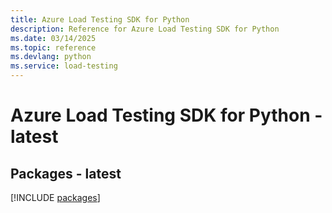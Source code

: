 ```yaml
---
title: Azure Load Testing SDK for Python
description: Reference for Azure Load Testing SDK for Python
ms.date: 03/14/2025
ms.topic: reference
ms.devlang: python
ms.service: load-testing
---
```

# Azure Load Testing SDK for Python - latest

## Packages - latest
[!INCLUDE [packages](load-testing-index.md)]